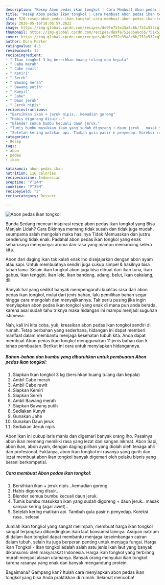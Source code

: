 ```yaml
---
description: "Resep Abon pedas ikan tongkol | Cara Membuat Abon pedas ikan tongkol Yang Enak Dan Mudah"
title: "Resep Abon pedas ikan tongkol | Cara Membuat Abon pedas ikan tongkol Yang Enak Dan Mudah"
slug: 520-resep-abon-pedas-ikan-tongkol-cara-membuat-abon-pedas-ikan-tongkol-yang-enak-dan-mudah
date: 2020-05-16T18:06:57.262Z
image: https://img-global.cpcdn.com/recipes/de9fe752e35a8c6b/751x532cq70/abon-pedas-ikan-tongkol-foto-resep-utama.jpg
thumbnail: https://img-global.cpcdn.com/recipes/de9fe752e35a8c6b/751x532cq70/abon-pedas-ikan-tongkol-foto-resep-utama.jpg
cover: https://img-global.cpcdn.com/recipes/de9fe752e35a8c6b/751x532cq70/abon-pedas-ikan-tongkol-foto-resep-utama.jpg
author: Dora Parker
ratingvalue: 4.5
reviewcount: 12
recipeingredient:
- " Ikan tongkol 3 kg bersihkan buang tulang dan kepala"
- " Cabe merah"
- " Cabe rawit"
- " Kemiri"
- " Sereh"
- " Bawang merah"
- " Bawang putih"
- " Kunyit"
- " Jahe"
- " Daun jeruk"
- " Jeruk nipis"
recipeinstructions:
- "Bersihkan ikan + jeruk nipis...kemudian goreng"
- "Habis digoreng disuir.."
- "Blender semua bumbu kecuali daun jeruk."
- "Tumis bumbu masukkan ikan yang sudah digoreng + daun jeruk.. masak sampai kering (agar awet).."
- "Setelah kering matikan api. Tambah gula pasir n penyedap. Koreksi rasa.. selesai"
categories:
- Resep
tags:
- abon
- pedas
- ikan

katakunci: abon pedas ikan 
nutrition: 116 calories
recipecuisine: Indonesian
preptime: "PT24M"
cooktime: "PT35M"
recipeyield: "3"
recipecategory: Dessert

---
```



![Abon pedas ikan tongkol](https://img-global.cpcdn.com/recipes/de9fe752e35a8c6b/751x532cq70/abon-pedas-ikan-tongkol-foto-resep-utama.jpg)

Bunda Sedang mencari inspirasi resep abon pedas ikan tongkol yang Bisa Manjain Lidah? Cara Bikinnya memang tidak susah dan tidak juga mudah. seumpama salah mengolah maka hasilnya Tidak Memuaskan dan justru cenderung tidak enak. Padahal abon pedas ikan tongkol yang enak seharusnya mempunyai aroma dan rasa yang mampu memancing selera kita.

Abon dari daging ikan tak kalah enak lho disejajarkan dengan abon ayam atau sapi. Untuk membuatnya sendiri juga cukup simpel &amp; hasilnya bisa tahan lama. Selain ikan tongkol abon juga bisa dibuat dari ikan tuna, ikan gabus, ikan tenggiri, ikan lele, ikan bandeng, udang, belut, ikan cakalang, dll.

Banyak hal yang sedikit banyak mempengaruhi kualitas rasa dari abon pedas ikan tongkol, mulai dari jenis bahan, lalu pemilihan bahan segar hingga cara mengolah dan menyajikannya. Tak perlu pusing jika ingin menyiapkan abon pedas ikan tongkol yang enak di mana pun anda berada, karena asal sudah tahu triknya maka hidangan ini mampu menjadi suguhan istimewa.


Nah, kali ini kita coba, yuk, kreasikan abon pedas ikan tongkol sendiri di rumah. Tetap berbahan yang sederhana, hidangan ini dapat memberi manfaat dalam membantu menjaga kesehatan tubuh kita. Anda dapat membuat Abon pedas ikan tongkol menggunakan 11 jenis bahan dan 5 tahap pembuatan. Berikut ini cara untuk menyiapkan hidangannya.

<!--inarticleads1-->

##### Bahan-bahan dan bumbu yang dibutuhkan untuk pembuatan Abon pedas ikan tongkol:

1. Siapkan  Ikan tongkol 3 kg (bersihkan buang tulang dan kepala)
1. Ambil  Cabe merah
1. Ambil  Cabe rawit
1. Siapkan  Kemiri
1. Siapkan  Sereh
1. Ambil  Bawang merah
1. Siapkan  Bawang putih
1. Sediakan  Kunyit
1. Gunakan  Jahe
1. Gunakan  Daun jeruk
1. Sediakan  Jeruk nipis


Abon ikan ini cukup laris manis dan digemari banyak orang lho. Pasalnya abon ikan memang memiliki rasa yang lezat dan sangan nikmat. Abon Sapi, abon ikan, abon ayam, dengan daging pilihan yang diolah oleh tenaga ahli dan profesional. Faktanya, abon ikan tongkol ini rasanya yang gurih dan lezat membuat abon ikan tongkol banyak digemari oleh pelaku bisnis yang berani berkompetisi. 

<!--inarticleads2-->

##### Cara membuat Abon pedas ikan tongkol:

1. Bersihkan ikan + jeruk nipis...kemudian goreng
1. Habis digoreng disuir..
1. Blender semua bumbu kecuali daun jeruk.
1. Tumis bumbu masukkan ikan yang sudah digoreng + daun jeruk.. masak sampai kering (agar awet)..
1. Setelah kering matikan api. Tambah gula pasir n penyedap. Koreksi rasa.. selesai


Jumlah ikan tongkol yang sangat melimpah, membuat harga ikan tongkol sangat terjangkau dibandingkan ikan laut konsumsi lainnya. Asupan natrium di dalam ikan tongkol dapat membantu menjaga keseimbangan cairan dalam tubuh, selain itu juga berperan penting untuk menjaga fungsi. Harga Ikan Tongkol - Ikan tongkol adalah salah satu jenis ikan laut yang banyak dikonsumsi oleh masyarakat Indonesia. Harga ikan tongkol yang terbilang murah menjadi alasan utamanya. Banyak orang menyukai ikan tongkol karena rasanya yang enak dan banyak mengandung protein. 

Bagaimana? Gampang kan? Itulah cara menyiapkan abon pedas ikan tongkol yang bisa Anda praktikkan di rumah. Selamat mencoba!
